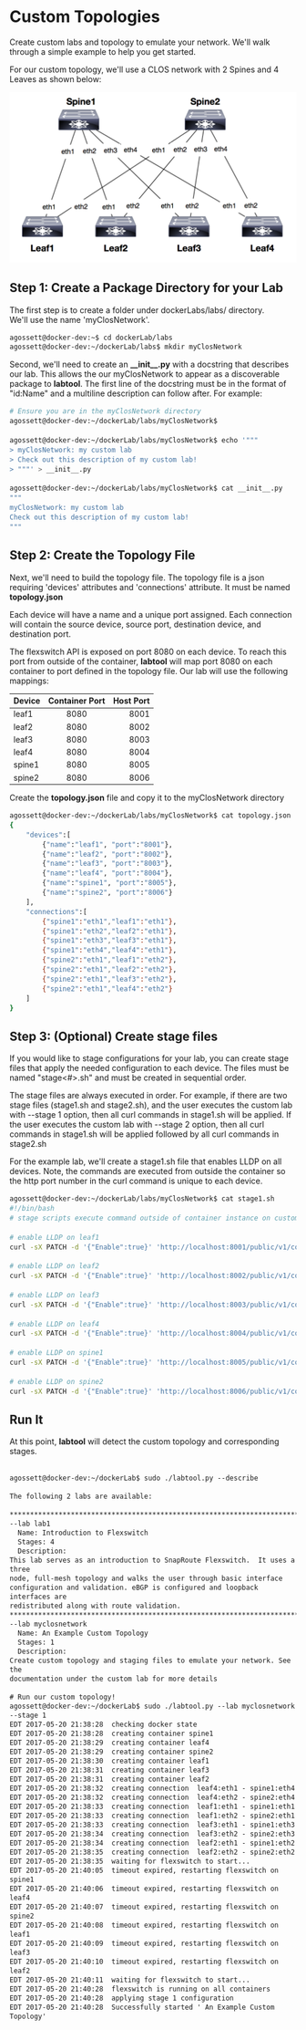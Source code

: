 
# Custom Topologies

Create custom labs and topology to emulate your network. We'll walk
through a simple example to help you get started.

For our custom topology, we'll use a CLOS network with 2 Spines and 4 Leaves 
as shown below:

![alt text](./lab_custom_topology.png)

## Step 1: Create a Package Directory for your Lab

The first step is to create a folder under dockerLabs/labs/ directory.  
We'll use the name 'myClosNetwork'.

```bash
agossett@docker-dev:~$ cd dockerLab/labs
agossett@docker-dev:~/dockerLab/labs$ mkdir myClosNetwork
```

Second, we'll need to create an **\_\_init\_\_.py** with a docstring that 
describes our lab. This allows the our myClosNetwork to appear as a 
discoverable package to  **labtool**.
The first line of the docstring must be in the format of
"id:Name" and a multiline description can follow after. For example:

```bash
# Ensure you are in the myClosNetwork directory
agossett@docker-dev:~/dockerLab/labs/myClosNetwork$ 

agossett@docker-dev:~/dockerLab/labs/myClosNetwork$ echo '"""
> myClosNetwork: my custom lab
> Check out this description of my custom lab!
> """' > __init__.py

agossett@docker-dev:~/dockerLab/labs/myClosNetwork$ cat __init__.py
"""
myClosNetwork: my custom lab
Check out this description of my custom lab!
"""
```

## Step 2: Create the Topology File

Next, we'll need to build the topology file. The topology file is a json
requiring 'devices' attributes and 'connections' attribute.  It must be
named **topology.json**

Each device will have a name and a unique port assigned.  Each connection 
will contain the source device, source port, destination device, and 
destination port.

The flexswitch API is exposed on port 8080 on each device. To reach this port
from outside of the container, **labtool** will map port 8080 on each container
to port defined in the topology file.  Our lab will use the following mappings:

| Device   | Container Port | Host Port |
| -------- |:--------------:| ---------:|
| leaf1    | 8080           | 8001      |
| leaf2    | 8080           | 8002      |
| leaf3    | 8080           | 8003      |
| leaf4    | 8080           | 8004      |
| spine1   | 8080           | 8005      |
| spine2   | 8080           | 8006      |

Create the **topology.json** file and copy it to the myClosNetwork directory

```bash
agossett@docker-dev:~/dockerLab/labs/myClosNetwork$ cat topology.json
{
    "devices":[
        {"name":"leaf1", "port":"8001"},
        {"name":"leaf2", "port":"8002"},
        {"name":"leaf3", "port":"8003"},
        {"name":"leaf4", "port":"8004"},
        {"name":"spine1", "port":"8005"},
        {"name":"spine2", "port":"8006"}
    ],
    "connections":[
        {"spine1":"eth1","leaf1":"eth1"},
        {"spine1":"eth2","leaf2":"eth1"},
        {"spine1":"eth3","leaf3":"eth1"},
        {"spine1":"eth4","leaf4":"eth1"},
        {"spine2":"eth1","leaf1":"eth2"},
        {"spine2":"eth1","leaf2":"eth2"},
        {"spine2":"eth1","leaf3":"eth2"},
        {"spine2":"eth1","leaf4":"eth2"}
    ]
}
```

## Step 3: (Optional) Create stage files

If you would like to stage configurations for your lab, you can create 
stage files that apply the needed configuration to each device. The 
files must be named "stage<#>.sh" and must be created in sequential order.

The stage files are always executed in order.  For example, if there are
two stage files (stage1.sh and stage2.sh), and the user executes the 
custom lab with --stage 1 option, then all curl commands in stage1.sh will
be applied.  If the user executes the custom lab with --stage 2 option,
then all curl commands in stage1.sh will be applied followed by all curl
commands in stage2.sh

For the example lab, we'll create a stage1.sh file that enables LLDP on
all devices.  Note, the commands are executed from outside the container
so the http port number in the curl command is unique to each device.

```bash
agossett@docker-dev:~/dockerLab/labs/myClosNetwork$ cat stage1.sh
#!/bin/bash
# stage scripts execute command outside of container instance on custom port

# enable LLDP on leaf1
curl -sX PATCH -d '{"Enable":true}' 'http://localhost:8001/public/v1/config/LLDPGlobal'

# enable LLDP on leaf2
curl -sX PATCH -d '{"Enable":true}' 'http://localhost:8002/public/v1/config/LLDPGlobal'

# enable LLDP on leaf3
curl -sX PATCH -d '{"Enable":true}' 'http://localhost:8003/public/v1/config/LLDPGlobal'

# enable LLDP on leaf4
curl -sX PATCH -d '{"Enable":true}' 'http://localhost:8004/public/v1/config/LLDPGlobal'

# enable LLDP on spine1
curl -sX PATCH -d '{"Enable":true}' 'http://localhost:8005/public/v1/config/LLDPGlobal'

# enable LLDP on spine2
curl -sX PATCH -d '{"Enable":true}' 'http://localhost:8006/public/v1/config/LLDPGlobal'
```

## Run It

At this point, **labtool** will detect the custom topology and corresponding stages.

```

agossett@docker-dev:~/dockerLab$ sudo ./labtool.py --describe

The following 2 labs are available:

********************************************************************************
--lab lab1
  Name: Introduction to Flexswitch
  Stages: 4
  Description:
This lab serves as an introduction to SnapRoute Flexswitch.  It uses a three
node, full-mesh topology and walks the user through basic interface
configuration and validation. eBGP is configured and loopback interfaces are
redistributed along with route validation.
********************************************************************************
--lab myclosnetwork
  Name: An Example Custom Topology
  Stages: 1
  Description:
Create custom topology and staging files to emulate your network. See the
documentation under the custom lab for more details

# Run our custom topology!
agossett@docker-dev:~/dockerLab$ sudo ./labtool.py --lab myclosnetwork --stage 1
EDT 2017-05-20 21:38:28  checking docker state
EDT 2017-05-20 21:38:28  creating container spine1
EDT 2017-05-20 21:38:29  creating container leaf4
EDT 2017-05-20 21:38:29  creating container spine2
EDT 2017-05-20 21:38:30  creating container leaf1
EDT 2017-05-20 21:38:31  creating container leaf3
EDT 2017-05-20 21:38:31  creating container leaf2
EDT 2017-05-20 21:38:32  creating connection  leaf4:eth1 - spine1:eth4
EDT 2017-05-20 21:38:32  creating connection  leaf4:eth2 - spine2:eth4
EDT 2017-05-20 21:38:33  creating connection  leaf1:eth1 - spine1:eth1
EDT 2017-05-20 21:38:33  creating connection  leaf1:eth2 - spine2:eth1
EDT 2017-05-20 21:38:33  creating connection  leaf3:eth1 - spine1:eth3
EDT 2017-05-20 21:38:34  creating connection  leaf3:eth2 - spine2:eth3
EDT 2017-05-20 21:38:34  creating connection  leaf2:eth1 - spine1:eth2
EDT 2017-05-20 21:38:35  creating connection  leaf2:eth2 - spine2:eth2
EDT 2017-05-20 21:38:35  waiting for flexswitch to start...
EDT 2017-05-20 21:40:05  timeout expired, restarting flexswitch on spine1
EDT 2017-05-20 21:40:06  timeout expired, restarting flexswitch on leaf4
EDT 2017-05-20 21:40:07  timeout expired, restarting flexswitch on spine2
EDT 2017-05-20 21:40:08  timeout expired, restarting flexswitch on leaf1
EDT 2017-05-20 21:40:09  timeout expired, restarting flexswitch on leaf3
EDT 2017-05-20 21:40:10  timeout expired, restarting flexswitch on leaf2
EDT 2017-05-20 21:40:11  waiting for flexswitch to start...
EDT 2017-05-20 21:40:28  flexswitch is running on all containers
EDT 2017-05-20 21:40:28  applying stage 1 configuration
EDT 2017-05-20 21:40:28  Successfully started ' An Example Custom Topology'

```


